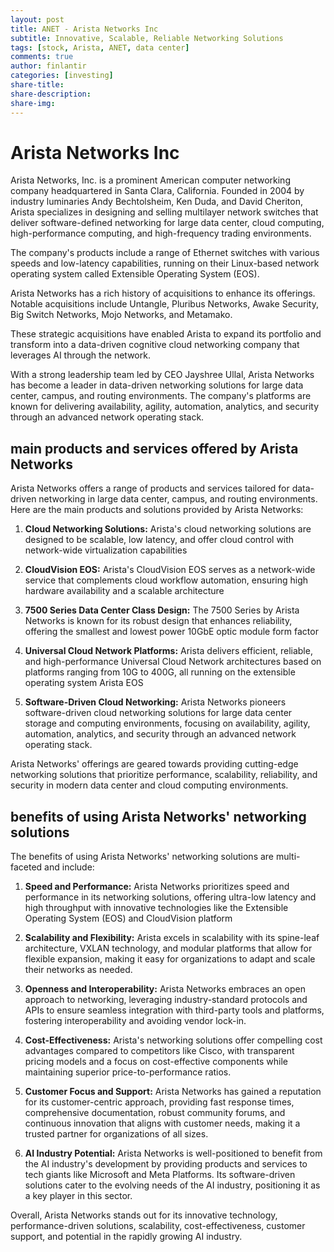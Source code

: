 ```yaml
---
layout: post
title: ANET - Arista Networks Inc
subtitle: Innovative, Scalable, Reliable Networking Solutions
tags: [stock, Arista, ANET, data center]
comments: true
author: finlantir
categories: [investing]
share-title:
share-description:
share-img:
---
```




# Arista Networks Inc
Arista Networks, Inc. is a prominent American computer networking company headquartered in Santa Clara, California. Founded in 2004 by industry luminaries Andy Bechtolsheim, Ken Duda, and David Cheriton, Arista specializes in designing and selling multilayer network switches that deliver software-defined networking for large data center, cloud computing, high-performance computing, and high-frequency trading environments. 

The company's products include a range of Ethernet switches with various speeds and low-latency capabilities, running on their Linux-based network operating system called Extensible Operating System (EOS).

Arista Networks has a rich history of acquisitions to enhance its offerings. Notable acquisitions include Untangle, Pluribus Networks, Awake Security, Big Switch Networks, Mojo Networks, and Metamako. 

These strategic acquisitions have enabled Arista to expand its portfolio and transform into a data-driven cognitive cloud networking company that leverages AI through the network.

With a strong leadership team led by CEO Jayshree Ullal, Arista Networks has become a leader in data-driven networking solutions for large data center, campus, and routing environments. The company's platforms are known for delivering availability, agility, automation, analytics, and security through an advanced network operating stack.


## main products and services offered by Arista Networks
Arista Networks offers a range of products and services tailored for data-driven networking in large data center, campus, and routing environments. Here are the main products and solutions provided by Arista Networks:

1. **Cloud Networking Solutions:**
Arista's cloud networking solutions are designed to be scalable, low latency, and offer cloud control with network-wide virtualization capabilities

2. **CloudVision EOS:**
Arista's CloudVision EOS serves as a network-wide service that complements cloud workflow automation, ensuring high hardware availability and a scalable architecture

3. **7500 Series Data Center Class Design:**
The 7500 Series by Arista Networks is known for its robust design that enhances reliability, offering the smallest and lowest power 10GbE optic module form factor

4. **Universal Cloud Network Platforms:**
Arista delivers efficient, reliable, and high-performance Universal Cloud Network architectures based on platforms ranging from 10G to 400G, all running on the extensible operating system Arista EOS

5. **Software-Driven Cloud Networking:**
Arista Networks pioneers software-driven cloud networking solutions for large data center storage and computing environments, focusing on availability, agility, automation, analytics, and security through an advanced network operating stack.

Arista Networks' offerings are geared towards providing cutting-edge networking solutions that prioritize performance, scalability, reliability, and security in modern data center and cloud computing environments.


## benefits of using Arista Networks' networking solutions
The benefits of using Arista Networks' networking solutions are multi-faceted and include:

1. **Speed and Performance:**
Arista Networks prioritizes speed and performance in its networking solutions, offering ultra-low latency and high throughput with innovative technologies like the Extensible Operating System (EOS) and CloudVision platform

2. **Scalability and Flexibility:**
Arista excels in scalability with its spine-leaf architecture, VXLAN technology, and modular platforms that allow for flexible expansion, making it easy for organizations to adapt and scale their networks as needed.

3. **Openness and Interoperability:**
Arista Networks embraces an open approach to networking, leveraging industry-standard protocols and APIs to ensure seamless integration with third-party tools and platforms, fostering interoperability and avoiding vendor lock-in.

4. **Cost-Effectiveness:**
Arista's networking solutions offer compelling cost advantages compared to competitors like Cisco, with transparent pricing models and a focus on cost-effective components while maintaining superior price-to-performance ratios.

5. **Customer Focus and Support:**
Arista Networks has gained a reputation for its customer-centric approach, providing fast response times, comprehensive documentation, robust community forums, and continuous innovation that aligns with customer needs, making it a trusted partner for organizations of all sizes.

6. **AI Industry Potential:**
Arista Networks is well-positioned to benefit from the AI industry's development by providing products and services to tech giants like Microsoft and Meta Platforms. Its software-driven solutions cater to the evolving needs of the AI industry, positioning it as a key player in this sector.

Overall, Arista Networks stands out for its innovative technology, performance-driven solutions, scalability, cost-effectiveness, customer support, and potential in the rapidly growing AI industry.